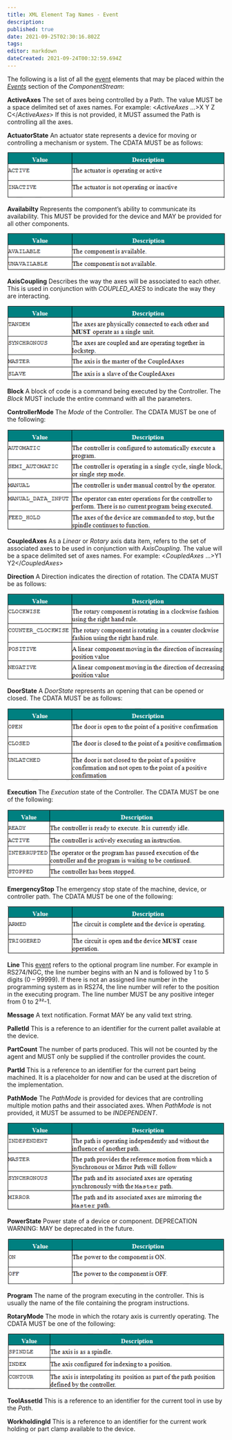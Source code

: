 ```yaml
---
title: XML Element Tag Names - Event
description: 
published: true
date: 2021-09-25T02:30:16.802Z
tags: 
editor: markdown
dateCreated: 2021-09-24T00:32:59.694Z
---
```


The following is a list of all the [event](/Terminology "wikilink")
elements that may be placed within the
*[Events](/Terminology "wikilink")* section of the *ComponentStream*:

**ActiveAxes** The set of axes being controlled by a Path. The value
MUST be a space delimited set of axes names. For example: \<*ActiveAxes*
…\>X Y Z C\</*ActiveAxes*\> If this is not provided, it MUST assumed the
Path is controlling all the axes.

**ActuatorState** An actuator state represents a device for moving or
controlling a mechanism or system. The CDATA MUST be as follows:

![ActuatorStateTags.PNG](/images/ActuatorStateTags.PNG)

**Availabilty** Represents the component’s ability to communicate its
availability. This MUST be provided for the device and MAY be provided
for all other components.

![AvailabilityTags.PNG](/images/AvailabilityTags.PNG)

**AxisCoupling** Describes the way the axes will be associated to each
other. This is used in conjunction with *COUPLED_AXES* to indicate the
way they are interacting.

![AxisCouplingTags.PNG](/images/AxisCouplingTags.PNG)

**Block** A block of code is a command being executed by the Controller.
The *Block* MUST include the entire command with all the parameters.

**ControllerMode** The *Mode* of the Controller. The CDATA MUST be one
of the following:

![ControllerModeTags.PNG](/images/ControllerModeTags.PNG)

**CoupledAxes** As a *Linear* or *Rotary* axis data item, refers to the
set of associated axes to be used in conjunction with *AxisCoupling*.
The value will be a space delimited set of axes names. For example:
\<*CoupledAxes* …\>Y1 Y2\</*CoupledAxes*\>

**Direction** A Direction indicates the direction of rotation. The CDATA
MUST be as follows:

![DirectionTags.PNG](/images/DirectionTags.PNG)

**DoorState** A *DoorState* represents an opening that can be opened or
closed. The CDATA MUST be as follows:

![DoorStateTags.PNG](/images/DoorStateTags.PNG)

**Execution** The *Execution* state of the Controller. The CDATA MUST be
one of the following:

![ExecutionTags.PNG](/images/ExecutionTags.PNG)

**EmergencyStop** The emergency stop state of the machine, device, or
controller path. The CDATA MUST be one of the following:

![EmergencyStopTags.PNG](/images/EmergencyStopTags.PNG)

**Line** This [event](/Terminology "wikilink") refers to the optional
program line number. For example in RS274/NGC, the line number begins
with an N and is followed by 1 to 5 digits (0 – 99999). If there is not
an assigned line number in the programming system as in RS274, the line
number will refer to the position in the executing program. The line
number MUST be any positive integer from 0 to 2³²-1.

**Message** A text notification. Format MAY be any valid text string.

**PalletId** This is a reference to an identifier for the current pallet
available at the device.

**PartCount** The number of parts produced. This will not be counted by
the agent and MUST only be supplied if the controller provides the
count.

**PartId** This is a reference to an identifier for the current part
being machined. It is a placeholder for now and can be used at the
discretion of the implementation.

**PathMode** The *PathMode* is provided for devices that are controlling
multiple motion paths and their associated axes. When *PathMode* is not
provided, it MUST be assumed to be *INDEPENDENT*.

![PathModeTags.PNG](/images/PathModeTags.PNG)

**PowerState** Power state of a device or component. DEPRECATION
WARNING: MAY be deprecated in the future.

![PowerStateTags.PNG](/images/PowerStateTags.PNG)

**Program** The name of the program executing in the controller. This is
usually the name of the file containing the program instructions.

**RotaryMode** The mode in which the rotary axis is currently operating.
The CDATA MUST be one of the following:

![RotaryModeTags.PNG](/images/RotaryModeTags.PNG)

**ToolAssetId** This is a reference to an identifier for the current
tool in use by the *Path*.

**WorkholdingId** This is a reference to an identifier for the current
work holding or part clamp available to the device.